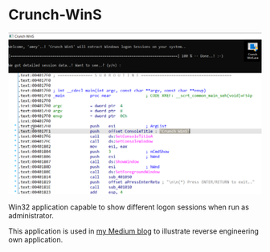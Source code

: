 # Crunch-WinS

  ![Crunch WinS](./Head.png)

  Win32 application capable to show different logon sessions when run as administrator.

  This application is used in [my Medium blog](https://apchavan.medium.com/fe55ce7d7c08) to illustrate reverse engineering own application.
